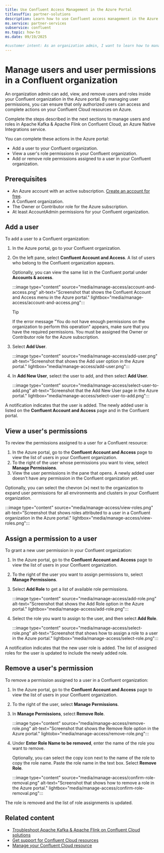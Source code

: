 ```yaml
---
title: Use Confluent Access Management in the Azure Portal
titlesuffix: partner-solutions
description: Learn how to use Confluent access management in the Azure portal to add, delete, and manage users and user permissions in a Confluent organization.
ms.service: partner-services
subservice: confluent
ms.topic: how-to
ms.date: 09/19/2025

#customer intent: As an organization admin, I want to learn how to manage user permissions in Apache Kafka & Apache Flink on Confluent Cloud so that I can add, delete, and manage users in my organization.
---
```


# Manage users and user permissions in a Confluent organization

An organization admin can add, view, and remove users and roles inside your Confluent organization in the Azure portal. By managing user permissions, you can ensure that only authorized users can access and complete actions on your Confluent Cloud resources on Azure.

Complete the steps described in the next sections to manage users and roles in Apache Kafka & Apache Flink on Confluent Cloud, an Azure Native Integrations service.

You can complete these actions in the Azure portal:

* Add a user to your Confluent organization.
* View a user's role permissions in your Confluent organization.
* Add or remove role permissions assigned to a user in your Confluent organization.

## Prerequisites

* An Azure account with an active subscription. [Create an account for free](https://azure.microsoft.com/free).
* A Confluent organization.
* The Owner or Contributor role for the Azure subscription.
* At least AccountAdmin permissions for your Confluent organization.

## Add a user

To add a user to a Confluent organization:

1. In the Azure portal, go to your Confluent organization.
1. On the left pane, select **Confluent Account and Access**. A list of users who belong to the Confluent organization appears.

   Optionally, you can view the same list in the Confluent portal under **Accounts & access**.

   :::image type="content" source="media/manage-access/account-and-access.png" alt-text="Screenshot that shows the Confluent Account and Access menu in the Azure portal." lightbox="media/manage-access/account-and-access.png":::

   > [!TIP]
   > If the error message "You do not have enough permissions on the organization to perform this operation" appears, make sure that you have the required permissions. You must be assigned the Owner or Contributor role for the Azure subscription.

1. Select **Add User**.

    :::image type="content" source="media/manage-access/add-user.png" alt-text="Screenshot that shows the Add user option in the Azure portal." lightbox="media/manage-access/add-user.png":::

1. In **Add New User**, select the user to add, and then select **Add User**.

    :::image type="content" source="media/manage-access/select-user-to-add.png" alt-text="Screenshot that the Add New User page in the Azure portal." lightbox="media/manage-access/select-user-to-add.png":::

A notification indicates that the user is added. The newly added user is listed on the **Confluent Account and Access** page and in the Confluent portal.

## View a user's permissions

To review the permissions assigned to a user for a Confluent resource:

1. In the Azure portal, go to the **Confluent Account and Access** page to view the list of users in your Confluent organization.
1. To the right of the user whose permissions you want to view, select **Manage Permissions**.
1. View the user permissions in the pane that opens. A newly added user doesn't have any permission in the Confluent organization yet.

Optionally, you can select the chevron (**>**) next to the organization to expand user permissions for all environments and clusters in your Confluent organization.

:::image type="content" source="media/manage-access/view-roles.png" alt-text="Screenshot that shows roles attributed to a user in a Confluent organization in the Azure portal." lightbox="media/manage-access/view-roles.png":::

## Assign a permission to a user

To grant a new user permission in your Confluent organization:

1. In the Azure portal, go to the **Confluent Account and Access** page to view the list of users in your Confluent organization.
1. To the right of the user you want to assign permissions to, select **Manage Permissions**.
1. Select **Add Role** to get a list of available role permissions.  

    :::image type="content" source="media/manage-access/add-role.png" alt-text="Screenshot that shows the Add Role option in the Azure portal." lightbox="media/manage-access/add-role.png":::

1. Select the role you want to assign to the user, and then select **Add Role**.

    :::image type="content" source="media/manage-access/select-role.png" alt-text="Screenshot that shows how to assign a role to a user in the Azure portal." lightbox="media/manage-access/select-role.png":::

A notification indicates that the new user role is added. The list of assigned roles for the user is updated to include the newly added role.

## Remove a user's permission

To remove a permission assigned to a user in a Confluent organization:

1. In the Azure portal, go to the **Confluent Account and Access** page to view the list of users in your Confluent organization.
1. To the right of the user, select **Manage Permissions**.
1. In **Manage Permissions**, select **Remove Role**.

    :::image type="content" source="media/manage-access/remove-role.png" alt-text="Screenshot that shows the Remove Role option in the Azure portal." lightobx="media/manage-access/remove-role.png":::

1. Under **Enter Role Name to be removed**, enter the name of the role you want to remove.

    Optionally, you can select the copy icon next to the name of the role to copy the role name. Paste the role name in the text box. Select **Remove Role**.
  
    :::image type="content" source="media/manage-access/confirm-role-removal.png" alt-text="Screenshot that shows how to remove a role in the Azure portal." lightbox="media/manage-access/confirm-role-removal.png":::

The role is removed and the list of role assignments is updated.

## Related content

* [Troubleshoot Apache Kafka & Apache Flink on Confluent Cloud solutions](troubleshoot.md)
* [Get support for Confluent Cloud resources](get-support.md)
* [Manage your Confluent Cloud resource](manage.md)
